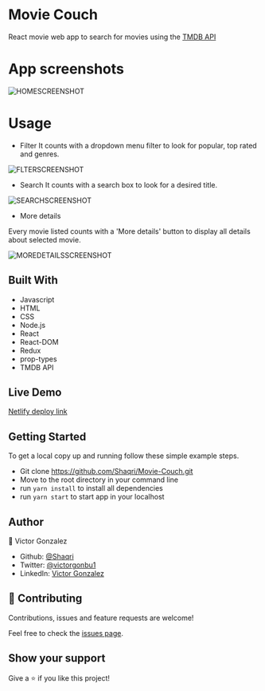 # Movie Couch

React movie web app to search for movies using the [TMDB API](https://www.themoviedb.org)

# App screenshots

![HOMESCREENSHOT](/src/imgs/sh/HOME.png)  

# Usage

- Filter
It counts with a dropdown menu filter to look for popular, top rated and genres.  

![FLTERSCREENSHOT](/src/imgs/sh/FILTER.png)  

- Search
It counts with a search box to look for a desired title.  

![SEARCHSCREENSHOT](/src/imgs/sh/SEARCH.png)  

- More details

Every movie listed counts with a 'More details' button to display all details about selected movie.

![MOREDETAILSSCREENSHOT](/src/imgs/sh/MOVIE.png)

## Built With

- Javascript
- HTML
- CSS
- Node.js
- React
- React-DOM
- Redux
- prop-types
- TMDB API

## Live Demo

[Netlify deploy link](https://movie-couch.netlify.app)

## Getting Started

To get a local copy up and running follow these simple example steps.

- Git clone https://github.com/Shaqri/Movie-Couch.git
- Move to the root directory in your command line
- run `yarn install` to install all dependencies
- run `yarn start` to start app in your localhost


## Author
👤 Victor Gonzalez  
- Github: [@Shaqri](https://github.com/Shaqri)
- Twitter: [@victorgonbu1](https://twitter.com/Victorgonbu1)
- LinkedIn: [Victor Gonzalez](https://www.linkedin.com/in/victor-manuel-gonzalez-buitrago)

## 🤝 Contributing

Contributions, issues and feature requests are welcome!

Feel free to check the [issues page](issues/).

## Show your support

Give a ⭐️ if you like this project!
